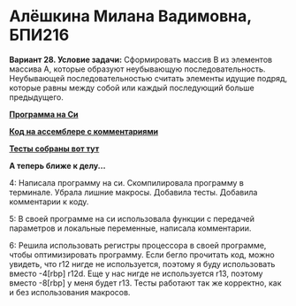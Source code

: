 # __Алёшкина Милана Вадимовна, БПИ216__

__Вариант 28. Условие задачи:__ Сформировать массив B из элементов массива A, которые образуют неубывающую последовательность. Неубывающей последовательностью считать элементы идущие подряд, которые равны между собой или каждый последующий больше предыдущего.

[__Программа на Си__](https://github.com/milashkinaa/CS-Architecture-IHW1/blob/main/program.c) 

[__Код на ассемблере с комментариями__](https://github.com/milashkinaa/CS-Architecture-IHW1/blob/main/program.s)

[__Тесты собраны вот тут__](https://github.com/milashkinaa/CS-Architecture-IHW1/tree/main/tests)

__А теперь ближе к делу...__

4: Написала программу на си. Скомпилировала программу в терминале. Убрала лишние макросы. Добавила тесты. Добавила комментарии к коду. 

5: В своей программе на си использовала функции с передачей параметров и локальные переменные, написала комментарии.

6: Решила использовать регистры процессора в своей программе, чтобы оптимизировать программу.
Если бегло прочитать код, можно увидеть, что r12 нигде не используется, поэтому я буду использовать вместо -4[rbp] r12d. Еще у нас нигде не используется r13, поэтому вместо -8[rbp] у меня будет r13. Тесты работают так же корректно, как и без использования макросов.

